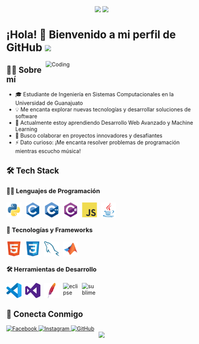 <div align="center">
  <img src="https://user-images.githubusercontent.com/73097560/115834477-dbab4500-a447-11eb-908a-139a6edaec5c.gif">

  <img src="https://readme-typing-svg.herokuapp.com?font=Time+New+Roman&color=%23C8BE25&size=25&center=true&vCenter=true&width=600&height=100&lines=Estudiante+de+Sistemas+Computacionales+@UG;Desarrollador+Full+Stack+en+Formación;Apasionado+por+la+Programación;Siempre+Aprendiendo+Nuevas+Tecnologías" />
</div>

# ¡Hola! 👋 Bienvenido a mi perfil de GitHub <img src="https://media.giphy.com/media/hvRJCLFzcasrR4ia7z/giphy.gif" width="35">

<img align="right" alt="Coding" width="400" src="https://user-images.githubusercontent.com/74038190/229223263-cf2e4b07-2615-4f87-9c38-e37600f8381a.gif">

## 👨‍💻 Sobre mí

- 🎓 Estudiante de Ingeniería en Sistemas Computacionales en la Universidad de Guanajuato
- 💡 Me encanta explorar nuevas tecnologías y desarrollar soluciones de software
- 🌱 Actualmente estoy aprendiendo Desarrollo Web Avanzado y Machine Learning
- 👯 Busco colaborar en proyectos innovadores y desafiantes
- ⚡ Dato curioso: ¡Me encanta resolver problemas de programación mientras escucho música!

## 🛠️ Tech Stack

### 👨‍💻 Lenguajes de Programación

<div style="display: flex; gap: 10px; margin: 20px 0">
  <img src="https://raw.githubusercontent.com/devicons/devicon/master/icons/python/python-original.svg" alt="python" width="40" height="40"/>
  <img src="https://raw.githubusercontent.com/devicons/devicon/master/icons/c/c-original.svg" alt="c" width="40" height="40"/>
  <img src="https://raw.githubusercontent.com/devicons/devicon/master/icons/cplusplus/cplusplus-original.svg" alt="cplusplus" width="40" height="40"/>
  <img src="https://raw.githubusercontent.com/devicons/devicon/master/icons/csharp/csharp-original.svg" alt="csharp" width="40" height="40"/>
  <img src="https://raw.githubusercontent.com/devicons/devicon/master/icons/javascript/javascript-original.svg" alt="javascript" width="40" height="40"/>
  <img src="https://raw.githubusercontent.com/devicons/devicon/master/icons/java/java-original.svg" alt="java" width="40" height="40"/>
</div>

### 🚀 Tecnologías y Frameworks

<div style="display: flex; gap: 10px; margin: 20px 0">
  <img src="https://raw.githubusercontent.com/devicons/devicon/master/icons/html5/html5-original.svg" alt="html5" width="40" height="40"/>
  <img src="https://raw.githubusercontent.com/devicons/devicon/master/icons/css3/css3-original.svg" alt="css3" width="40" height="40"/>
  <img src="https://raw.githubusercontent.com/devicons/devicon/master/icons/mysql/mysql-original.svg" alt="mysql" width="40" height="40"/>
  <img src="https://raw.githubusercontent.com/devicons/devicon/master/icons/matlab/matlab-original.svg" alt="matlab" width="40" height="40"/>
</div>

### 🛠️ Herramientas de Desarrollo

<div style="display: flex; gap: 10px; margin: 20px 0">
  <img src="https://raw.githubusercontent.com/devicons/devicon/master/icons/vscode/vscode-original.svg" alt="vscode" width="40" height="40"/>
  <img src="https://raw.githubusercontent.com/devicons/devicon/master/icons/visualstudio/visualstudio-plain.svg" alt="visual studio" width="40" height="40"/>
  <img src="https://raw.githubusercontent.com/devicons/devicon/master/icons/apache/apache-original.svg" alt="netbeans" width="40" height="40"/>
  <img src="https://cdn.worldvectorlogo.com/logos/eclipse-11.svg" alt="eclipse" width="40" height="40"/>
  <img src="https://cdn.worldvectorlogo.com/logos/sublime-text.svg" alt="sublime" width="40" height="40"/>
</div>

## 🤝 Conecta Conmigo

<div align="left">
  <a href="https://www.facebook.com/TU_PERFIL" target="_blank">
    <img src="https://img.shields.io/badge/Facebook-%231877F2.svg?style=for-the-badge&logo=Facebook&logoColor=white" alt="Facebook"/>
  </a>
  <a href="https://www.instagram.com/TU_PERFIL" target="_blank">
    <img src="https://img.shields.io/badge/Instagram-%23E4405F.svg?style=for-the-badge&logo=Instagram&logoColor=white" alt="Instagram"/>
  </a>
  <a href="https://github.com/TU_USERNAME" target="_blank">
    <img src="https://img.shields.io/badge/github-%23121011.svg?style=for-the-badge&logo=github&logoColor=white" alt="GitHub"/>
  </a>
</div>

<div align="center">
  <img src="https://user-images.githubusercontent.com/73097560/115834477-dbab4500-a447-11eb-908a-139a6edaec5c.gif">
</div>

